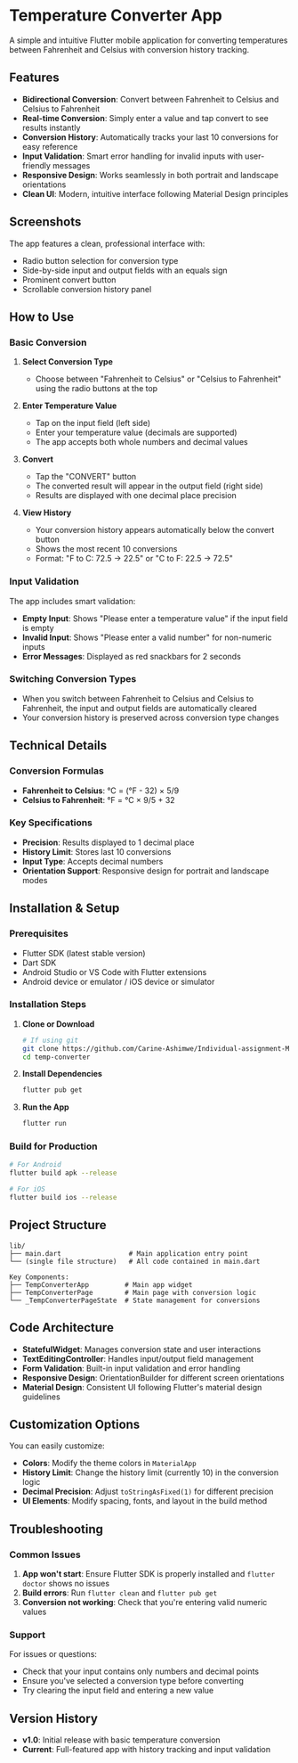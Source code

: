 # Temperature Converter App

A simple and intuitive Flutter mobile application for converting temperatures between Fahrenheit and Celsius with conversion history tracking.

## Features

- **Bidirectional Conversion**: Convert between Fahrenheit to Celsius and Celsius to Fahrenheit
- **Real-time Conversion**: Simply enter a value and tap convert to see results instantly
- **Conversion History**: Automatically tracks your last 10 conversions for easy reference
- **Input Validation**: Smart error handling for invalid inputs with user-friendly messages
- **Responsive Design**: Works seamlessly in both portrait and landscape orientations
- **Clean UI**: Modern, intuitive interface following Material Design principles

## Screenshots

The app features a clean, professional interface with:
- Radio button selection for conversion type
- Side-by-side input and output fields with an equals sign
- Prominent convert button
- Scrollable conversion history panel

## How to Use

### Basic Conversion

1. **Select Conversion Type**
   - Choose between "Fahrenheit to Celsius" or "Celsius to Fahrenheit" using the radio buttons at the top

2. **Enter Temperature Value**
   - Tap on the input field (left side)
   - Enter your temperature value (decimals are supported)
   - The app accepts both whole numbers and decimal values

3. **Convert**
   - Tap the "CONVERT" button
   - The converted result will appear in the output field (right side)
   - Results are displayed with one decimal place precision

4. **View History**
   - Your conversion history appears automatically below the convert button
   - Shows the most recent 10 conversions
   - Format: "F to C: 72.5 → 22.5" or "C to F: 22.5 → 72.5"

### Input Validation

The app includes smart validation:
- **Empty Input**: Shows "Please enter a temperature value" if the input field is empty
- **Invalid Input**: Shows "Please enter a valid number" for non-numeric inputs
- **Error Messages**: Displayed as red snackbars for 2 seconds

### Switching Conversion Types

- When you switch between Fahrenheit to Celsius and Celsius to Fahrenheit, the input and output fields are automatically cleared
- Your conversion history is preserved across conversion type changes

## Technical Details

### Conversion Formulas

- **Fahrenheit to Celsius**: °C = (°F - 32) × 5/9
- **Celsius to Fahrenheit**: °F = °C × 9/5 + 32

### Key Specifications

- **Precision**: Results displayed to 1 decimal place
- **History Limit**: Stores last 10 conversions
- **Input Type**: Accepts decimal numbers
- **Orientation Support**: Responsive design for portrait and landscape modes

## Installation & Setup

### Prerequisites

- Flutter SDK (latest stable version)
- Dart SDK
- Android Studio or VS Code with Flutter extensions
- Android device or emulator / iOS device or simulator

### Installation Steps

1. **Clone or Download**
   ```bash
   # If using git
   git clone https://github.com/Carine-Ashimwe/Individual-assignment-Mobile-App.git
   cd temp-converter
   ```

2. **Install Dependencies**
   ```bash
   flutter pub get
   ```

3. **Run the App**
   ```bash
   flutter run
   ```

### Build for Production

```bash
# For Android
flutter build apk --release

# For iOS
flutter build ios --release
```

## Project Structure

```
lib/
├── main.dart                 # Main application entry point
└── (single file structure)   # All code contained in main.dart

Key Components:
├── TempConverterApp         # Main app widget
├── TempConverterPage        # Main page with conversion logic
└── _TempConverterPageState  # State management for conversions
```

## Code Architecture

- **StatefulWidget**: Manages conversion state and user interactions
- **TextEditingController**: Handles input/output field management
- **Form Validation**: Built-in input validation and error handling
- **Responsive Design**: OrientationBuilder for different screen orientations
- **Material Design**: Consistent UI following Flutter's material design guidelines

## Customization Options

You can easily customize:
- **Colors**: Modify the theme colors in `MaterialApp`
- **History Limit**: Change the history limit (currently 10) in the conversion logic
- **Decimal Precision**: Adjust `toStringAsFixed(1)` for different precision
- **UI Elements**: Modify spacing, fonts, and layout in the build method

## Troubleshooting

### Common Issues

1. **App won't start**: Ensure Flutter SDK is properly installed and `flutter doctor` shows no issues
2. **Build errors**: Run `flutter clean` and `flutter pub get`
3. **Conversion not working**: Check that you're entering valid numeric values

### Support

For issues or questions:
- Check that your input contains only numbers and decimal points
- Ensure you've selected a conversion type before converting
- Try clearing the input field and entering a new value

## Version History

- **v1.0**: Initial release with basic temperature conversion
- **Current**: Full-featured app with history tracking and input validation
